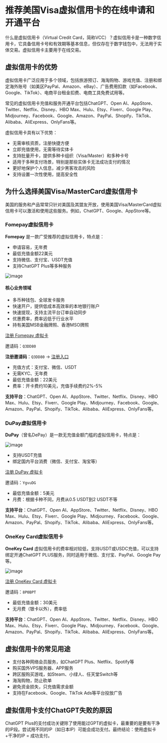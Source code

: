 # 推荐美国Visa虚拟信用卡的在线申请和开通平台

什么是虚拟信用卡（Virtual Credit Card，简称VCC）？虚拟信用卡是一种数字信用卡，它具备信用卡号和有效期等基本信息，但仅存在于数字钱包中，无法用于实体交易。虚拟信用卡主要用于在线交易。

## 虚拟信用卡的优势

虚拟信用卡广泛应用于多个领域，包括旅游预订、海淘购物、游戏充值、注册和绑定海外账号（如美区PayPal、Amazon、eBay）、广告费用扣款（如Facebook、Google、TikTok）、电商平台租金扣费、电商工具免费试用等。

常见的虚拟信用卡充值和服务开通平台包括ChatGPT、Open AI、AppStore、Twitter、Netflix、Disney、HBO Max、Hulu、Etsy、Fiverr、Google Play、Midjourney、Facebook、Google、Amazon、PayPal、Shopify、TikTok、Alibaba、AliExpress、OnlyFans等。

虚拟信用卡具有以下优势：

- 无需审核资质，注册快捷方便
- 立即充值使用，无需等待实体卡
- 支持批量开卡，提供多种卡组织（Visa/Master）和多种卡号
- 适用于多种支付场景，特别是那些实体卡无法成功支付的情况
- 更好地保护个人信息，减少黑客攻击的风险
- 支持设置一次性使用，提高安全性

## 为什么选择美国Visa/MasterCard虚拟信用卡

美国的服务和产品常常只针对美国及其盟友开放，使用美国Visa/MasterCard虚拟信用卡可以激活和使用这些服务。例如，ChatGPT、Google、AppStore等。

### Fomepay虚拟信用卡

**Fomepay** 是一款广受推荐的虚拟信用卡，特点是：

- 申请容易，无年费
- 最低充值金额22美元
- 支持微信、支付宝、USDT充值
- 支持ChatGPT Plus等多种服务

![image](https://github.com/etwater280/VisaCard/assets/169781600/ce7cb2ff-43cc-4088-b894-79cc2c60f0c8)

#### 核心业务领域

- 多币种钱包、全球发卡服务
- 快速开户，提供低成本高效率的本地银行账户
- 快速提现，支持主流平台订单自动同步
- 优惠费率，费率远低于行业水平
- 持有美国MSB金融牌照、香港MSO牌照

[注册 Fomepay 虚拟卡](https://gpt.fomepay.com/#/pages/login/index?d=Q3DD80)

邀请码：`Q3DD80`

**注册邀请码**：`Q3DD80` → [注册入口](https://gpt.fomepay.com/#/pages/login/index?d=Q3DD80)

- 充值方式：支付宝、微信、USDT
- 无需KYC、无年费
- 最低充值金额：22美元
- 费率：开卡费约10美元，充值手续费约2%-5%

**支持平台**：ChatGPT、Open AI、AppStore、Twitter、Netflix、Disney、HBO Max、Hulu、Etsy、Fiverr、Google Play、Midjourney、Facebook、Google、Amazon、PayPal、Shopify、TikTok、Alibaba、AliExpress、OnlyFans等。

### DuPay虚拟信用卡

**DuPay**（曾名DePay）是一款无充值金额门槛的虚拟信用卡，特点是：

![image](https://github.com/etwater280/VisaCard/assets/169781600/622839c7-52d4-4578-ab1d-68c142a28de5)

- 支持USDT充值
- 绑定国内平台消费（微信、支付宝、淘宝等）

[注册 DuPay 虚拟卡](https://dupay.one/web-app/register-h5?invitCode=YgvuDG&lang=zh-cn)

邀请码：`YgvuDG`

- 最低充值金额：5美元
- 月费：根据卡种不同，月费从0.5 USDT到2 USDT不等

**支持平台**：ChatGPT、Open AI、AppStore、Twitter、Netflix、Disney、HBO Max、Hulu、Etsy、Fiverr、Google Play、Midjourney、Facebook、Google、Amazon、PayPal、Shopify、TikTok、Alibaba、AliExpress、OnlyFans等。

### OneKey Card虚拟信用卡

**OneKey Card** 虚拟信用卡的费率相对较低，支持USDT或USDC充值，可以支持绑定开通ChatGPT PLUS服务，同时适用于微信、支付宝、PayPal、Google Pay等。

![image](https://github.com/etwater280/VisaCard/assets/169781600/d4e0cffd-d9a5-4929-8a47-5eade52fad98)


[注册 OneKey Card 虚拟卡](https://card.onekey.so/?i=8P0BPT)

邀请码：`8P0BPT`

- 最低充值金额：30美元
- 无月费（银卡以外），费率低

**支持平台**：ChatGPT、Open AI、AppStore、Twitter、Netflix、Disney、HBO Max、Hulu、Etsy、Fiverr、Google Play、Midjourney、Facebook、Google、Amazon、PayPal、Shopify、TikTok、Alibaba、AliExpress、OnlyFans等。

## 虚拟信用卡的常见用途

- 支付各种网络会员服务，如ChatGPT Plus、Netflix、Spotify等
- 购买国外VPS服务器、APP服务
- 跨区服购买游戏，如Steam、小绿人、任天堂Switch等
- 海淘购物，防止砍单
- 避免资金损失，只充值需求金额
- 支持在Facebook、Google、TikTok Ads等平台投放广告

## 虚拟信用卡支付ChatGPT失败的原因

ChatGPT Plus的支付成功关键除了使用能过GPT的虚拟卡，最重要的是要有干净的IP段。尝试用不同的IP（如日本IP）可能会成功支付。最终结论：使用虚拟卡+干净的IP = 成功支付。
